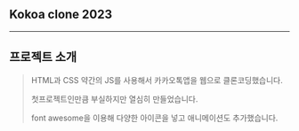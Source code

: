 ## Kokoa clone 2023
------
프로젝트 소개
-----
>HTML과 CSS 약간의 JS를 사용해서 카카오톡앱을 웹으로 클론코딩했습니다.
>
>
>첫프로젝트인만큼 부실하지만 열심히 만들었습니다.
>
>font awesome을 이용해 다양한 아이콘을 넣고 애니메이션도 추가했습니다.
